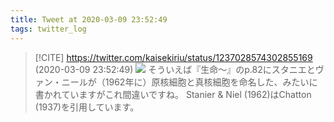 ```yaml
---
title: Tweet at 2020-03-09 23:52:49
tags: twitter_log
---
```


> [!CITE] https://twitter.com/kaisekiriu/status/1237028574302855169 (2020-03-09 23:52:49)
> ![](https://twitter.com/kaisekiriu/status/1237028574302855169)
> そういえば『生命〜』のp.82にスタニエとヴァン・ニールが（1962年に）原核細胞と真核細胞を命名した、みたいに書かれていますがこれ間違いですね。
> Stanier &amp; Niel (1962)はChatton (1937)を引用しています。
